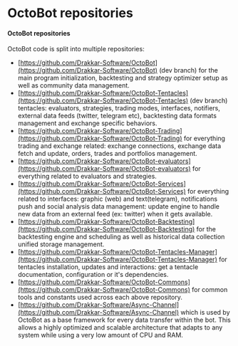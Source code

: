 # OctoBot repositories

#### OctoBot repositories

OctoBot code is split into multiple repositories:

*   [https://github.com/Drakkar-Software/OctoBot](https://github.com/Drakkar-Software/OctoBot) (dev branch) for the
    main program initialization, backtesting and strategy optimizer setup as well as community data management.
*   [https://github.com/Drakkar-Software/OctoBot-Tentacles](https://github.com/Drakkar-Software/OctoBot-Tentacles) (dev branch)
    tentacles: evaluators, strategies, trading modes, interfaces, notifiers, external data feeds (twitter, telegram etc), backtesting data formats management and exchange specific behaviors.
*   [https://github.com/Drakkar-Software/OctoBot-Trading](https://github.com/Drakkar-Software/OctoBot-Trading) for everything
    trading and exchange related: exchange connections, exchange data
    fetch and update, orders, trades and portfolios management.
*   [https://github.com/Drakkar-Software/OctoBot-evaluators](https://github.com/Drakkar-Software/OctoBot-evaluators) for
    everything related to evaluators and strategies.
*   [https://github.com/Drakkar-Software/OctoBot-Services](https://github.com/Drakkar-Software/OctoBot-Services) for
    everything related to interfaces: graphic (web) and text(telegram), notifications push and social analysis data management: update engine to handle new data from an external feed (ex: twitter) when it gets available.
*   [https://github.com/Drakkar-Software/OctoBot-Backtesting](https://github.com/Drakkar-Software/OctoBot-Backtesting) for the
    backtesting engine and scheduling as well as historical data collection unified storage management.
*   [https://github.com/Drakkar-Software/OctoBot-Tentacles-Manager](https://github.com/Drakkar-Software/OctoBot-Tentacles-Manager) for
    tentacles installation, updates and interactions: get a tentacle documentation, configuration or it's dependencies.
*   [https://github.com/Drakkar-Software/OctoBot-Commons](https://github.com/Drakkar-Software/OctoBot-Commons) for common
    tools and constants used across each above repository.
*   [https://github.com/Drakkar-Software/Async-Channel](https://github.com/Drakkar-Software/Async-Channel) which is used by
    OctoBot as a base framework for every data transfer within the bot. This allows a highly optimized and scalable architecture that adapts to any system while using a very low amount of CPU and RAM.
